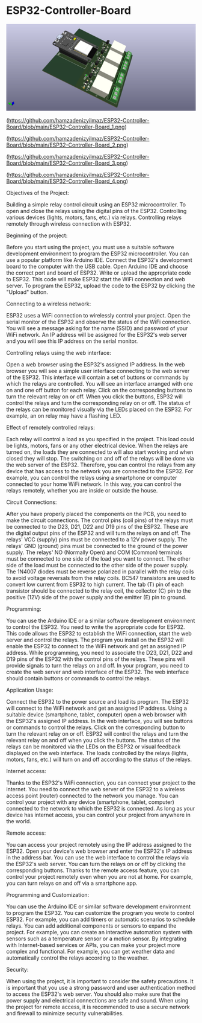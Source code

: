 # ESP32-Controller-Board

![alt text](https://github.com/hamzadenizyilmaz/ESP32-Controller-Board/blob/main/ESP32-Controller-Board.png)

(https://github.com/hamzadenizyilmaz/ESP32-Controller-Board/blob/main/ESP32-Controller-Board_1.png)

(https://github.com/hamzadenizyilmaz/ESP32-Controller-Board/blob/main/ESP32-Controller-Board_2.png)

(https://github.com/hamzadenizyilmaz/ESP32-Controller-Board/blob/main/ESP32-Controller-Board_3.png)

(https://github.com/hamzadenizyilmaz/ESP32-Controller-Board/blob/main/ESP32-Controller-Board_4.png)

Objectives of the Project:

Building a simple relay control circuit using an ESP32 microcontroller.
To open and close the relays using the digital pins of the ESP32.
Controlling various devices (lights, motors, fans, etc.) via relays.
Controlling relays remotely through wireless connection with ESP32.

Beginning of the project:

Before you start using the project, you must use a suitable software development environment to program the ESP32 microcontroller. You can use a popular platform like Arduino IDE.
Connect the ESP32's development board to the computer with the USB cable.
Open Arduino IDE and choose the correct port and board of ESP32.
Write or upload the appropriate code to ESP32. This code will make ESP32 start the WiFi connection and web server.
To program the ESP32, upload the code to the ESP32 by clicking the "Upload" button.

Connecting to a wireless network:

ESP32 uses a WiFi connection to wirelessly control your project.
Open the serial monitor of the ESP32 and observe the status of the WiFi connection. You will see a message asking for the name (SSID) and password of your WiFi network.
An IP address will be assigned for the ESP32's web server and you will see this IP address on the serial monitor.

Controlling relays using the web interface:

Open a web browser using the ESP32's assigned IP address.
In the web browser you will see a simple user interface connecting to the web server of the ESP32. This interface will contain a set of buttons or commands by which the relays are controlled.
You will see an interface arranged with one on and one off button for each relay.
Click on the corresponding buttons to turn the relevant relay on or off.
When you click the buttons, ESP32 will control the relays and turn the corresponding relay on or off.
The status of the relays can be monitored visually via the LEDs placed on the ESP32. For example, an on relay may have a flashing LED.

Effect of remotely controlled relays:

Each relay will control a load as you specified in the project. This load could be lights, motors, fans or any other electrical device.
When the relays are turned on, the loads they are connected to will also start working and when closed they will stop.
The switching on and off of the relays will be done via the web server of the ESP32. Therefore, you can control the relays from any device that has access to the network you are connected to the ESP32.
For example, you can control the relays using a smartphone or computer connected to your home WiFi network. In this way, you can control the relays remotely, whether you are inside or outside the house.

Circuit Connections:

After you have properly placed the components on the PCB, you need to make the circuit connections.
The control pins (coil pins) of the relays must be connected to the D23, D21, D22 and D19 pins of the ESP32. These are the digital output pins of the ESP32 and will turn the relays on and off.
The relays' VCC (supply) pins must be connected to a 12V power supply.
The relays' GND (ground) pins must be connected to the ground of the power supply.
The relays' NO (Normally Open) and COM (Common) terminals must be connected to one side of the load you want to connect. The other side of the load must be connected to the other side of the power supply.
The 1N4007 diodes must be reverse polarized in parallel with the relay coils to avoid voltage reversals from the relay coils.
BC547 transistors are used to convert low current from ESP32 to high current. The tab (T) pin of each transistor should be connected to the relay coil, the collector (C) pin to the positive (12V) side of the power supply and the emitter (E) pin to ground.

Programming:

You can use the Arduino IDE or a similar software development environment to control the ESP32.
You need to write the appropriate code for ESP32. This code allows the ESP32 to establish the WiFi connection, start the web server and control the relays.
The program you install on the ESP32 will enable the ESP32 to connect to the WiFi network and get an assigned IP address.
While programming, you need to associate the D23, D21, D22 and D19 pins of the ESP32 with the control pins of the relays. These pins will provide signals to turn the relays on and off.
In your program, you need to create the web server and web interface of the ESP32. The web interface should contain buttons or commands to control the relays.

Application Usage:

Connect the ESP32 to the power source and load its program.
The ESP32 will connect to the WiFi network and get an assigned IP address.
Using a suitable device (smartphone, tablet, computer) open a web browser with the ESP32's assigned IP address.
In the web interface, you will see buttons or commands to control the relays.
Click on the corresponding button to turn the relevant relay on or off.
ESP32 will control the relays and turn the relevant relay on and off when you click the buttons.
The status of the relays can be monitored via the LEDs on the ESP32 or visual feedback displayed on the web interface.
The loads controlled by the relays (lights, motors, fans, etc.) will turn on and off according to the status of the relays.

Internet access:

Thanks to the ESP32's WiFi connection, you can connect your project to the internet.
You need to connect the web server of the ESP32 to a wireless access point (router) connected to the network you manage.
You can control your project with any device (smartphone, tablet, computer) connected to the network to which the ESP32 is connected.
As long as your device has internet access, you can control your project from anywhere in the world.

Remote access:

You can access your project remotely using the IP address assigned to the ESP32.
Open your device's web browser and enter the ESP32's IP address in the address bar.
You can use the web interface to control the relays via the ESP32's web server.
You can turn the relays on or off by clicking the corresponding buttons.
Thanks to the remote access feature, you can control your project remotely even when you are not at home. For example, you can turn relays on and off via a smartphone app.

Programming and Customization:

You can use the Arduino IDE or similar software development environment to program the ESP32.
You can customize the program you wrote to control ESP32. For example, you can add timers or automatic scenarios to schedule relays.
You can add additional components or sensors to expand the project. For example, you can create an interactive automation system with sensors such as a temperature sensor or a motion sensor.
By integrating with Internet-based services or APIs, you can make your project more complex and functional. For example, you can get weather data and automatically control the relays according to the weather.

Security:

When using the project, it is important to consider the safety precautions.
It is important that you use a strong password and user authentication method to access the ESP32's web server.
You should also make sure that the power supply and electrical connections are safe and sound.
When using the project for remote access, it is recommended to use a secure network and firewall to minimize security vulnerabilities.
